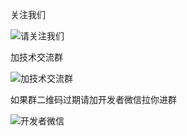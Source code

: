 
关注我们 

![请关注我们](https://images.gitee.com/uploads/images/2020/0825/172059_4959822b_2012975.png "屏幕截图.png")


加技术交流群

![加技术交流群](https://stivepeim.gitee.io/my-images/allGroup-QRCode.jpg "开发技术群二维码.png")


如果群二维码过期请加开发者微信拉你进群

![开发者微信](https://stivepeim.gitee.io/my-images/stivepeim_qywx_qrcode.png "屏幕截图.png")




